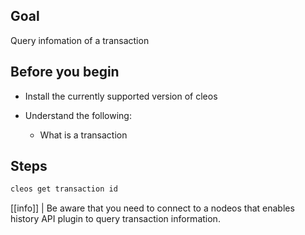 ## Goal

Query infomation of a transaction

## Before you begin

* Install the currently supported version of cleos

* Understand the following:

  * What is a transaction

## Steps

```sh
cleos get transaction id
```

[[info]]
| Be aware that you need to connect to a nodeos that enables history API plugin to query transaction information.
